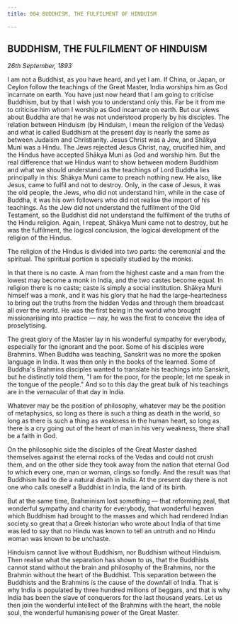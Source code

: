 ```yaml
---
title: 004 BUDDHISM, THE FULFILMENT OF HINDUISM

---
```

  

## BUDDHISM, THE FULFILMENT OF HINDUISM

*26th September, 1893*

I am not a Buddhist, as you have heard, and yet I am. If China, or
Japan, or Ceylon follow the teachings of the Great Master, India
worships him as God incarnate on earth. You have just now heard that I
am going to criticise Buddhism, but by that I wish you to understand
only this. Far be it from me to criticise him whom I worship as God
incarnate on earth. But our views about Buddha are that he was not
understood properly by his disciples. The relation between Hinduism (by
Hinduism, I mean the religion of the Vedas) and what is called Buddhism
at the present day is nearly the same as between Judaism and
Christianity. Jesus Christ was a Jew, and Shākya Muni was a Hindu. The
Jews rejected Jesus Christ, nay, crucified him, and the Hindus have
accepted Shākya Muni as God and worship him. But the real difference
that we Hindus want to show between modern Buddhism and what we should
understand as the teachings of Lord Buddha lies principally in this:
Shākya Muni came to preach nothing new. He also, like Jesus, came to
fulfil and not to destroy. Only, in the case of Jesus, it was the old
people, the Jews, who did not understand him, while in the case of
Buddha, it was his own followers who did not realise the import of his
teachings. As the Jew did not understand the fulfilment of the Old
Testament, so the Buddhist did not understand the fulfilment of the
truths of the Hindu religion. Again, I repeat, Shākya Muni came not to
destroy, but he was the fulfilment, the logical conclusion, the logical
development of the religion of the Hindus.

The religion of the Hindus is divided into two parts: the ceremonial and
the spiritual. The spiritual portion is specially studied by the monks.

In that there is no caste. A man from the highest caste and a man from
the lowest may become a monk in India, and the two castes become equal.
In religion there is no caste; caste is simply a social institution.
Shākya Muni himself was a monk, and it was his glory that he had the
large-heartedness to bring out the truths from the hidden Vedas and
through them broadcast all over the world. He was the first being in the
world who brought missionarising into practice — nay, he was the first
to conceive the idea of proselytising.

The great glory of the Master lay in his wonderful sympathy for
everybody, especially for the ignorant and the poor. Some of his
disciples were Brahmins. When Buddha was teaching, Sanskrit was no more
the spoken language in India. It was then only in the books of the
learned. Some of Buddha's Brahmins disciples wanted to translate his
teachings into Sanskrit, but he distinctly told them, "I am for the
poor, for the people; let me speak in the tongue of the people." And so
to this day the great bulk of his teachings are in the vernacular of
that day in India.

Whatever may be the position of philosophy, whatever may be the position
of metaphysics, so long as there is such a thing as death in the world,
so long as there is such a thing as weakness in the human heart, so long
as there is a cry going out of the heart of man in his very weakness,
there shall be a faith in God.

On the philosophic side the disciples of the Great Master dashed
themselves against the eternal rocks of the Vedas and could not crush
them, and on the other side they took away from the nation that eternal
God to which every one, man or woman, clings so fondly. And the result
was that Buddhism had to die a natural death in India. At the present
day there is not one who calls oneself a Buddhist in India, the land of
its birth.

But at the same time, Brahminism lost something — that reforming zeal,
that wonderful sympathy and charity for everybody, that wonderful heaven
which Buddhism had brought to the masses and which had rendered Indian
society so great that a Greek historian who wrote about India of that
time was led to say that no Hindu was known to tell an untruth and no
Hindu woman was known to be unchaste.

Hinduism cannot live without Buddhism, nor Buddhism without Hinduism.
Then realise what the separation has shown to us, that the Buddhists
cannot stand without the brain and philosophy of the Brahmins, nor the
Brahmin without the heart of the Buddhist. This separation between the
Buddhists and the Brahmins is the cause of the downfall of India. That
is why India is populated by three hundred millions of beggars, and that
is why India has been the slave of conquerors for the last thousand
years. Let us then join the wonderful intellect of the Brahmins with the
heart, the noble soul, the wonderful humanising power of the Great
Master.